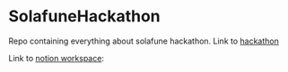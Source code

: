 # SolafuneHackathon

Repo containing everything about solafune hackathon. Link to <a href= "https://solafune.com/competitions/5026f2e0-0821-4b02-b09b-78b178482028?menu=about&tab=">hackathon</a>

Link to [notion workspace](https://www.notion.so/Teamspace-Home-1fedf8edf0c580fe977ce904c717caca): 
